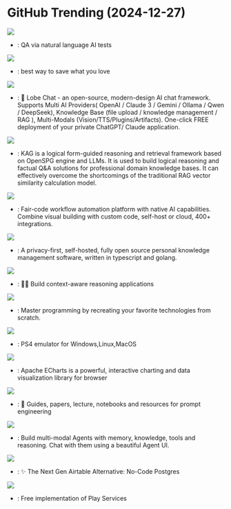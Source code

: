 # GitHub Trending (2024-12-27)

![](https://img.shields.io/badge/TypeScript-New%20960-green?style=flat-square&logo=appveyor)
- [](https://github.comundefined): QA via natural language AI tests

![](https://img.shields.io/badge/Svelte-New%20566-green?style=flat-square&logo=appveyor)
- [](https://github.comundefined): best way to save what you love

![](https://img.shields.io/badge/TypeScript-New%20255-green?style=flat-square&logo=appveyor)
- [](https://github.comundefined): 🤯 Lobe Chat - an open-source, modern-design AI chat framework. Supports Multi AI Providers( OpenAI / Claude 3 / Gemini / Ollama / Qwen / DeepSeek), Knowledge Base (file upload / knowledge management / RAG ), Multi-Modals (Vision/TTS/Plugins/Artifacts). One-click FREE deployment of your private ChatGPT/ Claude application.

![](https://img.shields.io/badge/Python-New%20227-green?style=flat-square&logo=appveyor)
- [](https://github.comundefined): KAG is a logical form-guided reasoning and retrieval framework based on OpenSPG engine and LLMs. It is used to build logical reasoning and factual Q&A solutions for professional domain knowledge bases. It can effectively overcome the shortcomings of the traditional RAG vector similarity calculation model.

![](https://img.shields.io/badge/TypeScript-New%20154-green?style=flat-square&logo=appveyor)
- [](https://github.comundefined): Fair-code workflow automation platform with native AI capabilities. Combine visual building with custom code, self-host or cloud, 400+ integrations.

![](https://img.shields.io/badge/TypeScript-New%20487-green?style=flat-square&logo=appveyor)
- [](https://github.comundefined): A privacy-first, self-hosted, fully open source personal knowledge management software, written in typescript and golang.

![](https://img.shields.io/badge/Jupyter%20Notebook-New%20159-green?style=flat-square&logo=appveyor)
- [](https://github.comundefined): 🦜🔗 Build context-aware reasoning applications

![](https://img.shields.io/badge/Markdown-New%20171-green?style=flat-square&logo=appveyor)
- [](https://github.comundefined): Master programming by recreating your favorite technologies from scratch.

![](https://img.shields.io/badge/C%2B%2B-New%2059-green?style=flat-square&logo=appveyor)
- [](https://github.comundefined): PS4 emulator for Windows,Linux,MacOS

![](https://img.shields.io/badge/TypeScript-New%20184-green?style=flat-square&logo=appveyor)
- [](https://github.comundefined): Apache ECharts is a powerful, interactive charting and data visualization library for browser

![](https://img.shields.io/badge/MDX-New%2044-green?style=flat-square&logo=appveyor)
- [](https://github.comundefined): 🐙 Guides, papers, lecture, notebooks and resources for prompt engineering

![](https://img.shields.io/badge/Python-New%2026-green?style=flat-square&logo=appveyor)
- [](https://github.comundefined): Build multi-modal Agents with memory, knowledge, tools and reasoning. Chat with them using a beautiful Agent UI.

![](https://img.shields.io/badge/TypeScript-New%2032-green?style=flat-square&logo=appveyor)
- [](https://github.comundefined): ✨ The Next Gen Airtable Alternative: No-Code Postgres

![](https://img.shields.io/badge/Java-New%20118-green?style=flat-square&logo=appveyor)
- [](https://github.comundefined): Free implementation of Play Services

